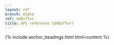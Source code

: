 ```yaml
---
layout: ref
branch: alpha
ref: dmBuffer
title: API reference (dmBuffer)
---
```

{% include anchor_headings.html html=content %}